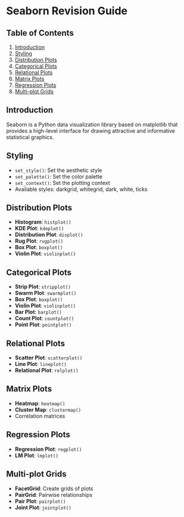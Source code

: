 # Seaborn Revision Guide

## Table of Contents
1. [Introduction](#introduction)
2. [Styling](#styling)
3. [Distribution Plots](#distribution-plots)
4. [Categorical Plots](#categorical-plots)
5. [Relational Plots](#relational-plots)
6. [Matrix Plots](#matrix-plots)
7. [Regression Plots](#regression-plots)
8. [Multi-plot Grids](#multi-plot-grids)

## Introduction
Seaborn is a Python data visualization library based on matplotlib that provides a high-level interface for drawing attractive and informative statistical graphics.

## Styling
- `set_style()`: Set the aesthetic style
- `set_palette()`: Set the color palette
- `set_context()`: Set the plotting context
- Available styles: darkgrid, whitegrid, dark, white, ticks

## Distribution Plots
- **Histogram**: `histplot()`
- **KDE Plot**: `kdeplot()`
- **Distribution Plot**: `displot()`
- **Rug Plot**: `rugplot()`
- **Box Plot**: `boxplot()`
- **Violin Plot**: `violinplot()`

## Categorical Plots
- **Strip Plot**: `stripplot()`
- **Swarm Plot**: `swarmplot()`
- **Box Plot**: `boxplot()`
- **Violin Plot**: `violinplot()`
- **Bar Plot**: `barplot()`
- **Count Plot**: `countplot()`
- **Point Plot**: `pointplot()`

## Relational Plots
- **Scatter Plot**: `scatterplot()`
- **Line Plot**: `lineplot()`
- **Relational Plot**: `relplot()`

## Matrix Plots
- **Heatmap**: `heatmap()`
- **Cluster Map**: `clustermap()`
- Correlation matrices

## Regression Plots
- **Regression Plot**: `regplot()`
- **LM Plot**: `lmplot()`

## Multi-plot Grids
- **FacetGrid**: Create grids of plots
- **PairGrid**: Pairwise relationships
- **Pair Plot**: `pairplot()`
- **Joint Plot**: `jointplot()`
